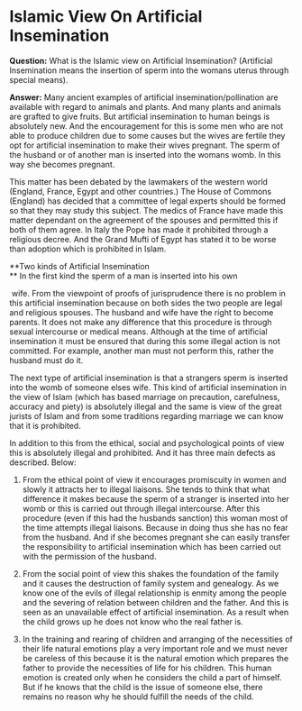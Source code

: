 Islamic View On Artificial Insemination
=======================================

**Question:** What is the Islamic view on Artificial Insemination?
(Artificial Insemination means the insertion of sperm into the womans
uterus through special means).

**Answer:** Many ancient examples of artificial insemination/pollination
are available with regard to animals and plants. And many plants and
animals are grafted to give fruits. But artificial insemination to human
beings is absolutely new. And the encouragement for this is some men who
are not able to produce children due to some causes but the wives are
fertile they opt for artificial insemination to make their wives
pregnant. The sperm of the husband or of another man is inserted into
the womans womb. In this way she becomes pregnant.

This matter has been debated by the lawmakers of the western world
(England, France, Egypt and other countries.) The House of Commons
(England) has decided that a committee of legal experts should be formed
so that they may study this subject. The medics of France have made this
matter dependant on the agreement of the spouses and permitted this if
both of them agree. In Italy the Pope has made it prohibited through a
religious decree. And the Grand Mufti of Egypt has stated it to be worse
than adoption which is prohibited in Islam.

**Two kinds of Artificial Insemination  
** In the first kind the sperm of a man is inserted into his own

 wife. From the viewpoint of proofs of jurisprudence there is no problem
in this artificial insemination because on both sides the two people are
legal and religious spouses. The husband and wife have the right to
become parents. It does not make any difference that this procedure is
through sexual intercourse or medical means. Although at the time of
artificial insemination it must be ensured that during this some illegal
action is not committed. For example, another man must not perform this,
rather the husband must do it.

The next type of artificial insemination is that a strangers sperm is
inserted into the womb of someone elses wife. This kind of artificial
insemination in the view of Islam (which has based marriage on
precaution, carefulness, accuracy and piety) is absolutely illegal and
the same is view of the great jurists of Islam and from some traditions
regarding marriage we can know that it is prohibited.

In addition to this from the ethical, social and psychological points of
view this is absolutely illegal and prohibited. And it has three main
defects as described. Below:

1. From the ethical point of view it encourages promiscuity in women and
slowly it attracts her to illegal liaisons. She tends to think that what
difference it makes because the sperm of a stranger is inserted into her
womb or this is carried out through illegal intercourse. After this
procedure (even if this had the husbands sanction) this woman most of
the time attempts illegal liaisons. Because in doing thus she has no
fear from the husband. And if she becomes pregnant she can easily
transfer the responsibility to artificial insemination which has been
carried out with the permission of the husband.

2. From the social point of view this shakes the foundation of the
family and it causes the destruction of family system and genealogy. As
we know one of the evils of illegal relationship is enmity among the
people and the severing of relation between children and the father. And
this is seen as an unavailable effect of artificial insemination. As a
result when the child grows up he does not know who the real father is.

3. In the training and rearing of children and arranging of the
necessities of their life natural emotions play a very important role
and we must never be careless of this because it is the natural emotion
which prepares the father to provide the necessities of life for his
children. This human emotion is created only when he considers the child
a part of himself. But if he knows that the child is the issue of
someone else, there remains no reason why he should fulfill the needs of
the child.
